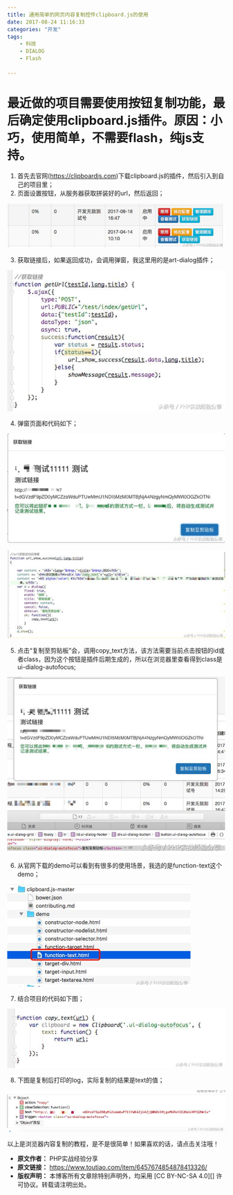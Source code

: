 ```yaml
---
title: 通用简单的网页内容复制控件clipboard.js的使用
date: 2017-08-24 11:16:33
categories: "开发"
tags:
	- 科技
	- DIALOG
	- Flash

---
```


# 最近做的项目需要使用按钮复制功能，最后确定使用clipboard.js插件。原因：小巧，使用简单，不需要flash，纯js支持。 #

1.  首先去官网(https://clipboardjs.com)下载clipboard.js的插件，然后引入到自己的项目里；
2.  页面设置按钮，从服务器获取拼装好的url，然后返回；

![通用简单的网页内容复制控件clipboard.js的使用][clipboard.js]

3. 获取链接后，如果返回成功，会调用弹窗，我这里用的是art-dialog插件；

![通用简单的网页内容复制控件clipboard.js的使用][clipboard.js 1]

4. 弹窗页面和代码如下；  


![通用简单的网页内容复制控件clipboard.js的使用][clipboard.js 2]

![通用简单的网页内容复制控件clipboard.js的使用][clipboard.js 3]

5. 点击“复制至剪贴板”会，调用copy\_text方法，该方法需要当前点击按钮的id或者class，因为这个按钮是插件后期生成的，所以在浏览器里查看得到class是ui-dialog-autofocus;  


![通用简单的网页内容复制控件clipboard.js的使用][clipboard.js 4]

6. 从官网下载的demo可以看到有很多的使用场景，我选的是function-text这个demo；

![通用简单的网页内容复制控件clipboard.js的使用][clipboard.js 5]

7. 结合项目的代码如下图；

![通用简单的网页内容复制控件clipboard.js的使用][clipboard.js 6]

8. 下图是复制后打印的log，实际复制的结果是text的值；

![通用简单的网页内容复制控件clipboard.js的使用][clipboard.js 7]

以上是浏览器内容复制的教程，是不是很简单！如果喜欢的话，请点击关注哦！  



[clipboard.js]: static/resources/crawler/NYUB-VABF-FURV.jpg
[clipboard.js 1]: static/resources/crawler/RAB3-YZYR-AMQV.jpg
[clipboard.js 2]: static/resources/crawler/AZBN-UNR2-QABV.jpg
[clipboard.js 3]: static/resources/crawler/AM2A-ERYI-MEBN.jpg
[clipboard.js 4]: static/resources/crawler/Y2QR-2URI-QANU.jpg
[clipboard.js 5]: static/resources/crawler/YVZR-6N2I-YURA.jpg
[clipboard.js 6]: static/resources/crawler/JRAF-JZVU-JBVN.jpg
[clipboard.js 7]: static/resources/crawler/JIAR-NANR-26RY.jpg
 *  **原文作者：** PHP实战经验分享
 *  **原文链接：** https://www.toutiao.com/item/6457674854878413326/
 *  **版权声明：** 本博客所有文章除特别声明外，均采用 [CC BY-NC-SA 4.0][] 许可协议。转载请注明出处。
